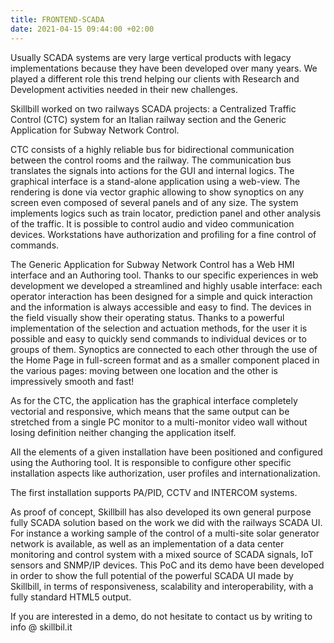 ```yaml
---
title: FRONTEND-SCADA
date: 2021-04-15 09:44:00 +02:00
---
```


Usually SCADA systems are very large vertical products with legacy implementations because they have been developed over many years. We played a different role this trend helping our clients with Research and Development activities needed in their new challenges.

Skillbill worked on two railways SCADA projects: a Centralized Traffic Control (CTC) system for an Italian railway section and the Generic Application for Subway Network Control.

CTC consists of a highly reliable bus for bidirectional communication between the control rooms and the railway. The communication bus translates the signals into actions for the GUI and internal logics. The graphical interface is a stand-alone application using a web-view.
The rendering is done via vector graphic allowing to show synoptics on any screen even composed of several panels and of any size.
The system implements logics such as train locator, prediction panel and other analysis of the traffic.
It is possible to control audio and video communication devices.
Workstations have authorization and profiling for a fine control of commands.

The Generic Application for Subway Network Control has a Web HMI interface and an Authoring tool.
Thanks to our specific experiences in web development we developed a streamlined and highly usable interface: each operator interaction has been designed for a simple and quick interaction and the information is always accessible and easy to find.
The devices in the field visually show their operating status.
Thanks to a powerful implementation of the selection and actuation methods, for the user it is possible and easy to quickly send commands to individual devices or to groups of them.
Synoptics are connected to each other through the use of the Home Page in full-screen format and as a smaller component placed in the various pages: moving between one location and the other is impressively smooth and fast!

As for the CTC, the application has the graphical interface completely vectorial and responsive, which means that the same output can be stretched from a single PC monitor to a multi-monitor video wall without losing definition neither changing the application itself.

All the elements of a given installation have been positioned and configured using the Authoring tool. It is responsible to configure other specific installation aspects like authorization, user profiles and internationalization.

The first installation supports PA/PID, CCTV and INTERCOM systems.

As proof of concept, Skillbill has also developed its own general purpose fully SCADA solution based on the work we did with the railways SCADA UI. For instance a working sample of the control of a multi-site solar generator network is available, as well as an implementation of a data center monitoring and control system with a mixed source of SCADA signals, IoT sensors and SNMP/IP devices. This PoC and its demo have been developed in order to show the full potential of the powerful SCADA UI made by Skillbill, in terms of responsiveness, scalability and interoperability, with a fully standard HTML5 output. 

If you are interested in a demo, do not hesitate to contact us by writing to info @ skillbil.it
